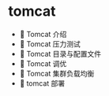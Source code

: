 # tomcat

* 📄 Tomcat 介绍
* 📄 Tomcat 压力测试
* 📄 Tomcat 目录与配置文件
* 📄 Tomcat 调优
* 📄 Tomcat 集群负载均衡
* 📄 tomcat 部署

　　‍
